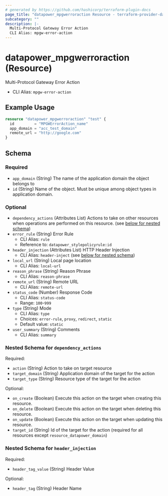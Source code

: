 ```yaml
---
# generated by https://github.com/hashicorp/terraform-plugin-docs
page_title: "datapower_mpgwerroraction Resource - terraform-provider-datapower"
subcategory: ""
description: |-
  Multi-Protocol Gateway Error Action
  CLI Alias: mpgw-error-action
---
```


# datapower_mpgwerroraction (Resource)

Multi-Protocol Gateway Error Action
  - CLI Alias: `mpgw-error-action`

## Example Usage

```terraform
resource "datapower_mpgwerroraction" "test" {
  id         = "MPGWErrorAction_name"
  app_domain = "acc_test_domain"
  remote_url = "http://google.com"
}
```

<!-- schema generated by tfplugindocs -->
## Schema

### Required

- `app_domain` (String) The name of the application domain the object belongs to
- `id` (String) Name of the object. Must be unique among object types in application domain.

### Optional

- `dependency_actions` (Attributes List) Actions to take on other resources when operations are performed on this resource. (see [below for nested schema](#nestedatt--dependency_actions))
- `error_rule` (String) Error Rule
  - CLI Alias: `rule`
  - Reference to: `datapower_stylepolicyrule:id`
- `header_injection` (Attributes List) HTTP Header Injection
  - CLI Alias: `header-inject` (see [below for nested schema](#nestedatt--header_injection))
- `local_url` (String) Local page location
  - CLI Alias: `local-url`
- `reason_phrase` (String) Reason Phrase
  - CLI Alias: `reason-phrase`
- `remote_url` (String) Remote URL
  - CLI Alias: `remote-url`
- `status_code` (Number) Response Code
  - CLI Alias: `status-code`
  - Range: `100`-`999`
- `type` (String) Mode
  - CLI Alias: `type`
  - Choices: `error-rule`, `proxy`, `redirect`, `static`
  - Default value: `static`
- `user_summary` (String) Comments
  - CLI Alias: `summary`

<a id="nestedatt--dependency_actions"></a>
### Nested Schema for `dependency_actions`

Required:

- `action` (String) Action to take on target resource
- `target_domain` (String) Application domain of the target for the action
- `target_type` (String) Resource type of the target for the action

Optional:

- `on_create` (Boolean) Execute this action on the target when creating this resource.
- `on_delete` (Boolean) Execute this action on the target when deleting this resource.
- `on_update` (Boolean) Execute this action on the target when updating this resource.
- `target_id` (String) Id of the target for the action (required for all resources except `resource_datapower_domain`)


<a id="nestedatt--header_injection"></a>
### Nested Schema for `header_injection`

Required:

- `header_tag_value` (String) Header Value

Optional:

- `header_tag` (String) Header Name
